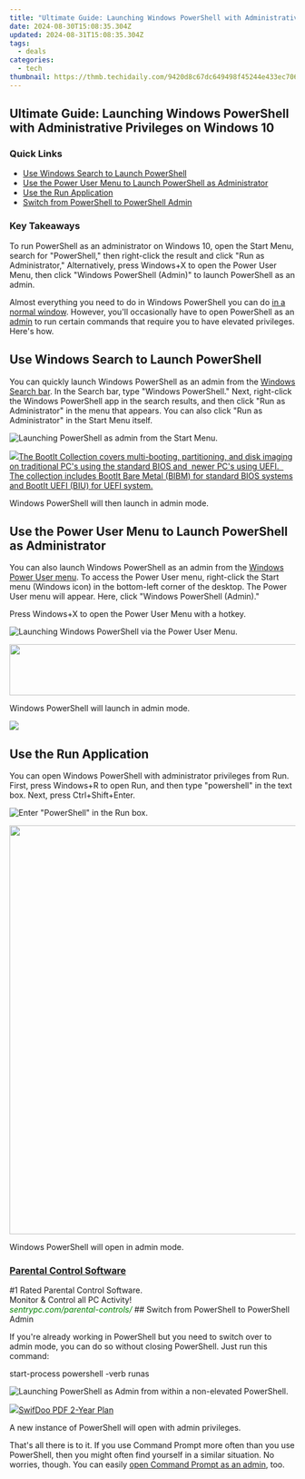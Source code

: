 ```yaml
---
title: "Ultimate Guide: Launching Windows PowerShell with Administrative Privileges on Windows 10"
date: 2024-08-30T15:08:35.304Z
updated: 2024-08-31T15:08:35.304Z
tags:
  - deals
categories:
  - tech
thumbnail: https://thmb.techidaily.com/9420d8c67dc649498f45244e433ec706e66933c2bf2f2b4b3c5585601cba7b98.jpg
---
```


## Ultimate Guide: Launching Windows PowerShell with Administrative Privileges on Windows 10

### Quick Links

* [Use Windows Search to Launch PowerShell](https://tiktok-clips.techidaily.com/new-in-2024-mastering-rapid-downloads-for-the-latest-musicals-on-tiktok/)
* [Use the Power User Menu to Launch PowerShell as Administrator](https://youtube-sure.techidaily.com/024-approved-crafting-success-leading-business-channels-for-professionals/)
* [Use the Run Application](https://screen-recording.techidaily.com/action-to-archive-screencast-review-essentials-for-2024/)
* [Switch from PowerShell to PowerShell Admin](https://fox-friendly.techidaily.com/2024-approved-spectacular-movie-sneak-insights/)

### Key Takeaways

 To run PowerShell as an administrator on Windows 10, open the Start Menu, search for "PowerShell," then right-click the result and click "Run as Administrator," Alternatively, press Windows+X to open the Power User Menu, then click "Windows PowerShell (Admin)" to launch PowerShell as an admin.

 Almost everything you need to do in Windows PowerShell you can do [in a normal window](https://techtrends.techidaily.com/what-are-the-stages-in-a-game-of-royal-match/). However, you'll occasionally have to open PowerShell as an [admin](https://win11.techidaily.com/simple-fixes-resetting-windows-setup-post-reboot/) to run certain commands that require you to have elevated privileges. Here's how.

##  Use Windows Search to Launch PowerShell

 You can quickly launch Windows PowerShell as an admin from the [Windows Search bar](https://some-knowledge.techidaily.com/2024-approved-expert-video-lighting-advice-maximizing-visual-impact/). In the Search bar, type "Windows PowerShell." Next, right-click the Windows PowerShell app in the search results, and then click "Run as Administrator" in the menu that appears. You can also click "Run as Administrator" in the Start Menu itself.

![Launching PowerShell as admin from the Start Menu.](https://static1.howtogeekimages.com/wordpress/wp-content/uploads/2023/11/1-start-menu-run-as-admin.png) 

<!-- affiliate ads begin -->
<a href="https://secure.2checkout.com/order/checkout.php?PRODS=45152810&QTY=1&AFFILIATE=108875&CART=1"> <img src="https://secure.avangate.com/images/merchant/842ca578342915ccb8ae069595ba7233/products/copy_bootit-ss1_178x139.jpg" border="0">The BootIt Collection covers multi-booting, partitioning, and disk imaging on traditional PC's using the standard BIOS and  newer PC's using UEFI.   The collection includes BootIt Bare Metal (BIBM) for standard BIOS systems and BootIt UEFI (BIU) for UEFI system. 
</a>
<!-- affiliate ads end -->
 Windows PowerShell will then launch in admin mode.

##  Use the Power User Menu to Launch PowerShell as Administrator

 You can also launch Windows PowerShell as an admin from the [Windows Power User menu](https://instagram-video-recordings.techidaily.com/new-in-2024-mastering-instagram-media-the-finest-downloading-options/). To access the Power User menu, right-click the Start menu (Windows icon) in the bottom-left corner of the desktop. The Power User menu will appear. Here, click "Windows PowerShell (Admin)."

 Press Windows+X to open the Power User Menu with a hotkey.

![Launching Windows PowerShell via the Power User Menu.](https://static1.howtogeekimages.com/wordpress/wp-content/uploads/2023/11/2-launch-via-power-user-menu.png) 

<!-- affiliate ads begin -->
<a href="https://united.elfm.net/c/5597632/517826/4704" target="_top" id="517826"><img src="//a.impactradius-go.com/display-ad/4704-517826" border="0" alt="" width="728" height="90"/></a><img height="0" width="0" src="https://united.elfm.net/i/5597632/517826/4704" style="position:absolute;visibility:hidden;" border="0" />
<!-- affiliate ads end -->
 Windows PowerShell will launch in admin mode.

<!-- affiliate ads begin -->
<a href="https://secure.2checkout.com/order/checkout.php?PRODS=4620778&QTY=1&AFFILIATE=108875&CART=1"><img src="https://secure.avangate.com/images/merchant/07dd4d5a72f5740ef0f035f201951476/300__250banner.jpg" border="0"></a>
<!-- affiliate ads end -->
##  Use the Run Application

 You can open Windows PowerShell with administrator privileges from Run. First, press Windows+R to open Run, and then type "powershell" in the text box. Next, press Ctrl+Shift+Enter.

![Enter "PowerShell" in the Run box.](https://static1.howtogeekimages.com/wordpress/wp-content/uploads/2023/11/3-launch-powershell.png) 

<!-- affiliate ads begin -->
<a href="https://lightailing.sjv.io/c/5597632/1638364/17190" target="_top" id="1638364"><img src="//a.impactradius-go.com/display-ad/17190-1638364" border="0" alt="" width="1280" height="720"/></a><img height="0" width="0" src="https://imp.pxf.io/i/5597632/1638364/17190" style="position:absolute;visibility:hidden;" border="0" />
<!-- affiliate ads end -->
 Windows PowerShell will open in admin mode.

<!-- affiliate ads begin -->
<h3 id="200610"><a href="https://sentrypc.7eer.net/c/5597632/200610/3022">Parental Control Software</a></h3>
<span class="text-ad-content">
	#1 Rated Parental Control Software.<br/>
	Monitor & Control all PC Activity!<br/>
		<cite style="color:green">sentrypc.com/parental-controls/</cite>
	</span><img height="0" width="0" src="https://sentrypc.7eer.net/i/5597632/200610/3022" style="position:absolute;visibility:hidden;" border="0" />
<!-- affiliate ads end -->
##  Switch from PowerShell to PowerShell Admin

 If you're already working in PowerShell but you need to switch over to admin mode, you can do so without closing PowerShell. Just run this command:

start-process powershell -verb runas

![Launching PowerShell as Admin from within a non-elevated PowerShell.](https://static1.howtogeekimages.com/wordpress/wp-content/uploads/2023/11/4-powershell.png) 

<!-- affiliate ads begin -->
<a href="https://purchase.swifdoo.com/order/checkout.php?PRODS=40002580&QTY=1&AFFILIATE=108875&CART=1"><img src="https://secure.avangate.com/images/merchant/8b932759a5a04ddb34bf79e3f9072e4b/products/3_Product%20box%20white-1024x1024.png" border="0">SwifDoo PDF 2-Year Plan</a>
<!-- affiliate ads end -->
 A new instance of PowerShell will open with admin privileges.

 That's all there is to it. If you use Command Prompt more often than you use PowerShell, then you might often find yourself in a similar situation. No worries, though. You can easily [open Command Prompt as an admin](https://screen-mirror.techidaily.com/how-to-screen-mirroring-xiaomi-14-ultra-drfone-by-drfone-android/), too.

<ins class="adsbygoogle"
     style="display:block"
     data-ad-format="autorelaxed"
     data-ad-client="ca-pub-7571918770474297"
     data-ad-slot="1223367746"></ins>



<ins class="adsbygoogle"
     style="display:block"
     data-ad-client="ca-pub-7571918770474297"
     data-ad-slot="8358498916"
     data-ad-format="auto"
     data-full-width-responsive="true"></ins>


